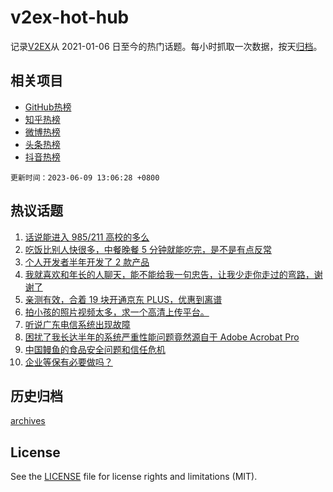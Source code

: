 # v2ex-hot-hub

 记录[V2EX](https://www.v2ex.com/)从 2021-01-06 日至今的热门话题。每小时抓取一次数据，按天[归档](archives)。
 
 ## 相关项目

- [GitHub热榜](https://github.com/snaildev/github-hot-hub)
- [知乎热榜](https://github.com/snaildev/zhihu-hot-hub)
- [微博热榜](https://github.com/snaildev/weibo-hot-hub)
- [头条热榜](https://github.com/snaildev/toutiao-hot-hub)
- [抖音热榜](https://github.com/snaildev/douyin-hot-hub)


 `更新时间：2023-06-09 13:06:28 +0800`

## 热议话题

1. [话说能进入 985/211 高校的多么](https://www.v2ex.com/t/946943)
1. [吃饭比别人快很多，中餐晚餐 5 分钟就能吃完，是不是有点反常](https://www.v2ex.com/t/947169)
1. [个人开发者半年开发了 2 款产品](https://www.v2ex.com/t/947105)
1. [我就喜欢和年长的人聊天，能不能给我一句忠告，让我少走你走过的弯路，谢谢了](https://www.v2ex.com/t/947045)
1. [亲测有效，合着 19 块开通京东 PLUS，优惠到离谱](https://www.v2ex.com/t/947019)
1. [拍小孩的照片视频太多，求一个高清上传平台。](https://www.v2ex.com/t/947187)
1. [听说广东电信系统出现故障](https://www.v2ex.com/t/947003)
1. [困扰了我长达半年的系统严重性能问题竟然源自于 Adobe Acrobat Pro](https://www.v2ex.com/t/946938)
1. [中国鳗鱼的食品安全问题和信任危机](https://www.v2ex.com/t/946940)
1. [企业等保有必要做吗？](https://www.v2ex.com/t/946928)

## 历史归档

[archives](archives)

## License

See the [LICENSE](LICENSE) file for license rights and limitations (MIT).
